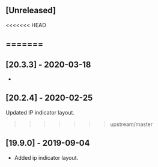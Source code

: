 ## [Unreleased]
<<<<<<< HEAD

=======
- 

## [20.3.3] - 2020-03-18
-

## [20.2.4] - 2020-02-25
Updated IP indicator layout.
>>>>>>> upstream/master

## [19.9.0] - 2019-09-04
- Added ip indicator layout.
